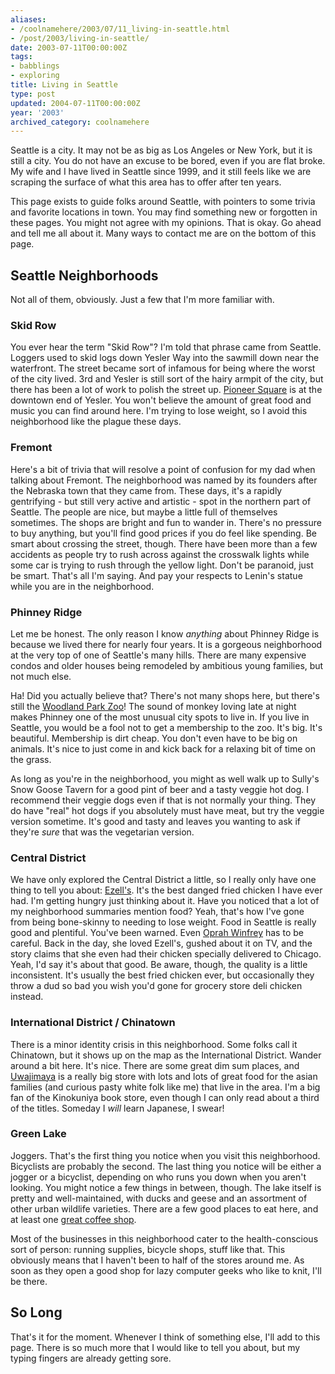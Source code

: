 ```yaml
---
aliases:
- /coolnamehere/2003/07/11_living-in-seattle.html
- /post/2003/living-in-seattle/
date: 2003-07-11T00:00:00Z
tags:
- babblings
- exploring
title: Living in Seattle
type: post
updated: 2004-07-11T00:00:00Z
year: '2003'
archived_category: coolnamehere
---
```


Seattle is a city. It may not be as big as Los Angeles or New York, but it is 
still a city. You do not have an excuse to be bored, even if you are flat 
broke. My wife and I have lived in Seattle since 1999, and it still feels like 
we are scraping the surface of what this area has to offer after ten years.  
<!--more-->

This page exists to guide folks around Seattle, with pointers to some trivia 
and favorite locations in town. You may find something new or forgotten in 
these pages. You might not agree with my opinions. That is okay. Go ahead and 
tell me all about it. Many ways to contact me are on the bottom of this page.

## Seattle Neighborhoods

<aside markdown="1">
Not all of them, obviously. Just a few that I'm more familiar with.
</aside>

### Skid Row

You ever hear the term "Skid Row"? I'm told that phrase came from Seattle. 
Loggers used to skid logs down Yesler Way into the sawmill down near the 
waterfront. The street became sort of infamous for being where the worst of 
the city lived. 3rd and Yesler is still sort of the hairy armpit of the city, 
but there has been a lot of work to polish the street up. [Pioneer 
Square](http://www.pioneersquare.org) is at the downtown end of Yesler. You 
won't believe the amount of great food and music you can find around here. 
I'm trying to lose weight, so I avoid this neighborhood like the plague these 
days.

### Fremont

Here's a bit of trivia that will resolve a point of confusion for my dad when 
talking about Fremont. The neighborhood was named by its founders after the 
Nebraska town that they came from. These days, it's a rapidly gentrifying - 
but still very active and artistic - spot in the northern part of Seattle. The 
people are nice, but maybe a little full of themselves sometimes. The shops 
are bright and fun to wander in. There's no pressure to buy anything, but 
you'll find good prices if you do feel like spending. Be smart about crossing 
the street, though. There have been more than a few accidents as people try to 
rush across against the crosswalk lights while some car is trying to rush 
through the yellow light. Don't be paranoid, just be smart. That's all I'm 
saying. And pay your respects to Lenin's statue while you are in the 
neighborhood.

### Phinney Ridge

Let me be honest. The only reason I know *anything* about Phinney Ridge is 
because we lived there for nearly four years. It is a gorgeous neighborhood 
at the very top of one of Seattle's many hills. There are many expensive 
condos and older houses being remodeled by ambitious young families, but not 
much else.

Ha! Did you actually believe that? There's not many shops here, but there's 
still the [Woodland Park Zoo](http://www.zoo.org/)! The sound of monkey loving 
late at night makes Phinney one of the most unusual city spots to live in. If 
you live in Seattle, you would be a fool not to get a membership to the zoo. 
It's big. It's beautiful. Membership is dirt cheap. You don't even have to be 
big on animals. It's nice to just come in and kick back for a relaxing bit of 
time on the grass.

As long as you're in the neighborhood, you might as well walk up to Sully's 
Snow Goose Tavern for a good pint of beer and a tasty veggie hot dog. I 
recommend their veggie dogs even if that is not normally your thing. They do 
have "real" hot dogs if you absolutely must have meat, but try the veggie 
version sometime. It's good and tasty and leaves you wanting to ask if 
they're *sure* that was the vegetarian version.

### Central District

We have only explored the Central District a little, so I really only have one 
thing to tell you about: [Ezell's](http://www.ezellschicken.com/). It's the 
best danged fried chicken I have ever had. I'm getting hungry just thinking 
about it. Have you noticed that a lot of my neighborhood summaries mention 
food? Yeah, that's how I've gone from being bone-skinny to needing to lose 
weight. Food in Seattle is really good and plentiful. You've been warned. 
Even [Oprah Winfrey][] has to be careful. Back in the 
day, she loved Ezell's, gushed about it on TV, and the story claims that she 
even had their chicken specially delivered to Chicago. Yeah, I'd say it's 
about that good. Be aware, though, the quality is a little inconsistent. It's 
usually the best fried chicken ever, but occasionally they throw a dud so bad 
you wish you'd gone for grocery store deli chicken instead.

[Oprah Winfrey]: http://www.oprah.com/index.html

### International District / Chinatown

There is a minor identity crisis in this neighborhood. Some folks call it 
Chinatown, but it shows up on the map as the International District. Wander 
around a bit here. It's nice. There are some great dim sum places, and 
[Uwajimaya](http://www.uwajimaya.com/) is a really big store with lots and 
lots of great food for the asian families (and curious pasty white folk like 
me) that live in the area. I'm a big fan of the Kinokuniya book store, even 
though I can only read about a third of the titles. Someday I *will* learn 
Japanese, I swear!

### Green Lake

Joggers. That's the first thing you notice when you visit this neighborhood.
Bicyclists are probably the second. The last thing you notice will be either a
jogger or a bicyclist, depending on who runs you down when you aren't looking.
You might notice a few things in between, though. The lake itself is pretty and
well-maintained, with ducks and geese and an assortment of other urban wildlife
varieties. There are a few good places to eat here, and at least one [great 
coffee shop](http://thecoffeerevolution.com/).

Most of the businesses in this neighborhood cater to the health-conscious sort
of person: running supplies, bicycle shops, stuff like that. This obviously
means that I haven't been to half of the stores around me. As soon as they open
a good shop for lazy computer geeks who like to knit, I'll be there.

## So Long

That's it for the moment. Whenever I think of something else, I'll add to this 
page. There is so much more that I would like to tell you about, but my typing 
fingers are already getting sore.


